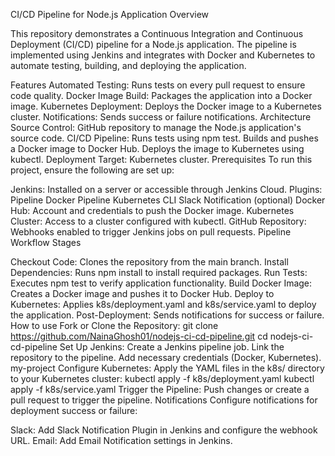 CI/CD Pipeline for Node.js Application
Overview

This repository demonstrates a Continuous Integration and Continuous Deployment (CI/CD) pipeline for a Node.js application. The pipeline is implemented using Jenkins and integrates with Docker and Kubernetes to automate testing, building, and deploying the application.

Features
Automated Testing: Runs tests on every pull request to ensure code quality.
Docker Image Build: Packages the application into a Docker image.
Kubernetes Deployment: Deploys the Docker image to a Kubernetes cluster.
Notifications: Sends success or failure notifications.
Architecture
Source Control: GitHub repository to manage the Node.js application's source code.
CI/CD Pipeline:
Runs tests using npm test.
Builds and pushes a Docker image to Docker Hub.
Deploys the image to Kubernetes using kubectl.
Deployment Target: Kubernetes cluster.
Prerequisites
To run this project, ensure the following are set up:

Jenkins: Installed on a server or accessible through Jenkins Cloud. Plugins:
Pipeline
Docker Pipeline
Kubernetes CLI
Slack Notification (optional)
Docker Hub: Account and credentials to push the Docker image.
Kubernetes Cluster: Access to a cluster configured with kubectl.
GitHub Repository: Webhooks enabled to trigger Jenkins jobs on pull requests.
Pipeline Workflow
Stages

Checkout Code: Clones the repository from the main branch.
Install Dependencies: Runs npm install to install required packages.
Run Tests: Executes npm test to verify application functionality.
Build Docker Image: Creates a Docker image and pushes it to Docker Hub.
Deploy to Kubernetes:
Applies k8s/deployment.yaml and k8s/service.yaml to deploy the application.
Post-Deployment: Sends notifications for success or failure.
How to use
Fork or Clone the Repository:
git clone https://github.com/NainaGhosh01/nodejs-ci-cd-pipeline.git
cd nodejs-ci-cd-pipeline
Set Up Jenkins:
Create a Jenkins pipeline job.
Link the repository to the pipeline.
Add necessary credentials (Docker, Kubernetes). my-project
Configure Kubernetes:
Apply the YAML files in the k8s/ directory to your Kubernetes cluster:
kubectl apply -f k8s/deployment.yaml
kubectl apply -f k8s/service.yaml
Trigger the Pipeline:
Push changes or create a pull request to trigger the pipeline.
Notifications
Configure notifications for deployment success or failure:

Slack: Add Slack Notification Plugin in Jenkins and configure the webhook URL.
Email: Add Email Notification settings in Jenkins.
